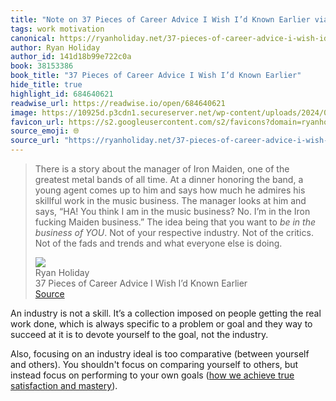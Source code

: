 ```yaml
---
title: "Note on 37 Pieces of Career Advice I Wish I’d Known Earlier via Ryan Holiday"
tags: work motivation
canonical: https://ryanholiday.net/37-pieces-of-career-advice-i-wish-id-known-earlier/
author: Ryan Holiday
author_id: 141d18b99e722c0a
book: 38153386
book_title: "37 Pieces of Career Advice I Wish I’d Known Earlier"
hide_title: true
highlight_id: 684640621
readwise_url: https://readwise.io/open/684640621
image: https://10925d.p3cdn1.secureserver.net/wp-content/uploads/2024/02/rh-college-newspaper-1024x686.png
favicon_url: https://s2.googleusercontent.com/s2/favicons?domain=ryanholiday.net
source_emoji: 🌐
source_url: "https://ryanholiday.net/37-pieces-of-career-advice-i-wish-id-known-earlier/#:~:text=There%20is%20a,else%20is%20doing."
---
```


> There is a story about the manager of Iron Maiden, one of the greatest metal bands of all time. At a dinner honoring the band, a young agent comes up to him and says how much he admires his skillful work in the music business. The manager looks at him and says, “HA! You think I am in the music business? No. I’m in the Iron fucking Maiden business.” The idea being that you want to *be in the business of YOU*. Not of your respective industry. Not of the critics. Not of the fads and trends and what everyone else is doing.
> <div class="quoteback-footer"><div class="quoteback-avatar"><img class="mini-favicon" src="https://s2.googleusercontent.com/s2/favicons?domain=ryanholiday.net"></div><div class="quoteback-metadata"><div class="metadata-inner"><span style="display:none">FROM:</span><div aria-label="Ryan Holiday" class="quoteback-author"> Ryan Holiday</div><div aria-label="37 Pieces of Career Advice I Wish I’d Known Earlier" class="quoteback-title"> 37 Pieces of Career Advice I Wish I’d Known Earlier</div></div></div><div class="quoteback-backlink"><a target="_blank" aria-label="go to the full text of this quotation" rel="noopener" href="https://ryanholiday.net/37-pieces-of-career-advice-i-wish-id-known-earlier/#:~:text=There%20is%20a,else%20is%20doing." class="quoteback-arrow"> Source</a></div></div>

An industry is not a skill. It’s a collection imposed on people getting the real work done, which is always specific to a problem or goal and they way to succeed at it is to devote yourself to the goal, not the industry.

Also, focusing on an industry ideal is too comparative (between yourself and others). You shouldn't focus on comparing yourself to others, but instead focus on performing to your own goals ([how we achieve true satisfaction and mastery](https://www.joshbeckman.org/notes/671628715)).